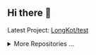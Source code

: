 ## Hi there 👋

<!--START_LAST_REPO-->
Latest Project: [LongKot/test](https://github.com/LongKot/test)
<!--END_LAST_REPO-->

<details>
<summary>More Repositories ...</summary>

<!--START_TABLE_REPOS-->
| Name | Homepage | Git | Stars | Last Commit |
|-----------------------|--------------------------|----------------------------|--------|-------------|
| WellwornEnviousZip | [`#Homepage`](replit.com/@RuslanLiutov/WellwornEnviousZip) | [`#Git`](https://github.com/LongKot/WellwornEnviousZip) | 0 | ![WellwornEnviousZip last commit](https://img.shields.io/github/last-commit/LongKot/WellwornEnviousZip?style=flat&label=last) |
| test | ❌ | [`#Git`](https://github.com/LongKot/test) | 0 | ![test last commit](https://img.shields.io/github/last-commit/LongKot/test?style=flat&label=last) |
| ramus | ❌ | [`#Git`](https://github.com/LongKot/ramus) | 0 | ![ramus last commit](https://img.shields.io/github/last-commit/LongKot/ramus?style=flat&label=last) |
| LongKot | ❌ | [`#Git`](https://github.com/LongKot/LongKot) | 0 | ![LongKot last commit](https://img.shields.io/github/last-commit/LongKot/LongKot?style=flat&label=last) |
<!--END_TABLE_REPOS-->

</details>

<!--
**LongKot/LongKot** is a ✨ _special_ ✨ repository because its `README.md` (this file) appears on your GitHub profile.

Here are some ideas to get you started:

- 🔭 I’m currently working on ...
- 🌱 I’m currently learning ...
- 👯 I’m looking to collaborate on ...
- 🤔 I’m looking for help with ...
- 💬 Ask me about ...
- 📫 How to reach me: ...
- 😄 Pronouns: ...
- ⚡ Fun fact: ...
-->
